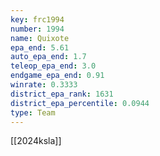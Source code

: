 ```yaml
---
key: frc1994
number: 1994
name: Quixote
epa_end: 5.61
auto_epa_end: 1.7
teleop_epa_end: 3.0
endgame_epa_end: 0.91
winrate: 0.3333
district_epa_rank: 1631
district_epa_percentile: 0.0944
type: Team
---
```

[[2024ksla]]
